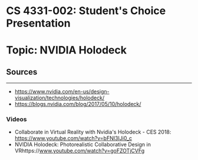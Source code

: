 # CS 4331-002: Student's Choice Presentation
# Topic: NVIDIA Holodeck

## Sources
***
 - https://www.nvidia.com/en-us/design-visualization/technologies/holodeck/
 - https://blogs.nvidia.com/blog/2017/05/10/holodeck/
### Videos
 - Collaborate in Virtual Reality with Nvidia's Holodeck - CES 2018: https://www.youtube.com/watch?v=bFNI3IJi0_c
 - NVIDIA Holodeck: Photorealistic Collaborative Design in VRhttps://www.youtube.com/watch?v=goFZOTjCVFg
